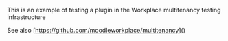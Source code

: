 This is an example of testing a plugin in the Workplace multitenancy testing infrastructure

See also [https://github.com/moodleworkplace/multitenancy]()
